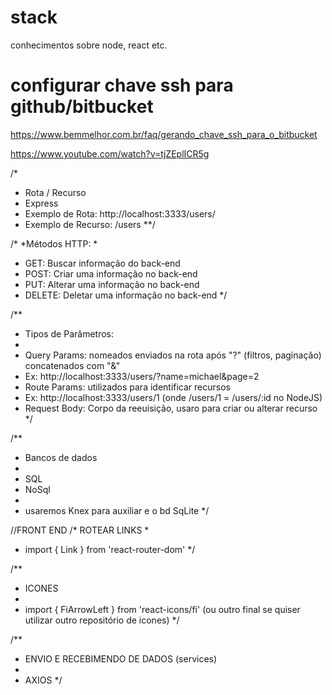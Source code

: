 # stack
conhecimentos sobre node, react etc.

# configurar chave ssh para github/bitbucket

https://www.bemmelhor.com.br/faq/gerando_chave_ssh_para_o_bitbucket

https://www.youtube.com/watch?v=tjZEplICR5g


/*
* Rota / Recurso
* Express
* Exemplo de Rota: http://localhost:3333/users/
* Exemplo de Recurso: /users
**/

/*
 *Métodos HTTP: 
 *
 * GET: Buscar informação do back-end
 * POST: Criar uma informação no back-end
 * PUT: Alterar uma informação no back-end
 * DELETE: Deletar uma informação no back-end
 */

/**
 * Tipos de Parâmetros:
 * 
 * Query Params: nomeados enviados na rota após "?" (filtros, paginação) concatenados com "&"
 * Ex: http://localhost:3333/users/?name=michael&page=2
 * Route Params: utilizados para identificar recursos
 * Ex: http://localhost:3333/users/1 (onde /users/1 = /users/:id no NodeJS)
 * Request Body: Corpo da reeuisição, usaro para criar ou alterar recurso
 */

 /**
  * Bancos de dados
  * 
  * SQL
  * NoSql
  * 
  * usaremos Knex para auxiliar e o bd SqLite
  */

 //FRONT END
  /* ROTEAR LINKS
  *
  * import { Link } from 'react-router-dom'
  */
  
   /**
  * ICONES 
  * 
  * import { FiArrowLeft } from 'react-icons/fi' (ou outro final se quiser utilizar outro repositório de icones)
  */
  
   /**
  * ENVIO E RECEBIMENDO DE DADOS (services)
  * 
  * AXIOS
  */

